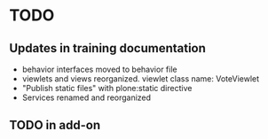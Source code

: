 # TODO

## Updates in training documentation

- behavior interfaces moved to behavior file
- viewlets and views reorganized. viewlet class name: VoteViewlet
- "Publish static files" with plone:static directive
- Services renamed and reorganized


## TODO in add-on


